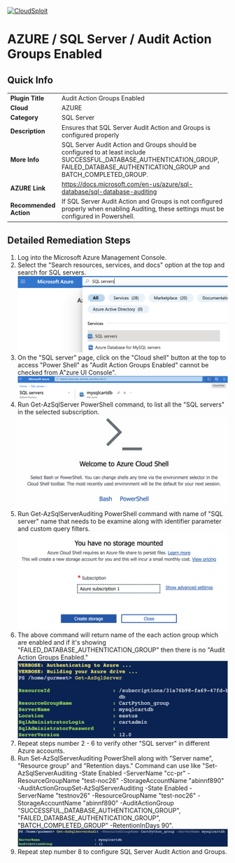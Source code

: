 [![CloudSploit](https://cloudsploit.com/img/logo-new-big-text-100.png "CloudSploit")](https://cloudsploit.com)

# AZURE / SQL Server / Audit Action Groups Enabled

## Quick Info

| | |
|-|-|
| **Plugin Title** | Audit Action Groups Enabled |
| **Cloud** | AZURE |
| **Category** | SQL Server |
| **Description** | Ensures that SQL Server Audit Action and Groups is configured properly |
| **More Info** | SQL Server Audit Action and Groups should be configured to at least include SUCCESSFUL_DATABASE_AUTHENTICATION_GROUP, FAILED_DATABASE_AUTHENTICATION_GROUP and BATCH_COMPLETED_GROUP. |
| **AZURE Link** | https://docs.microsoft.com/en-us/azure/sql-database/sql-database-auditing |
| **Recommended Action** | If SQL Server Audit Action and Groups is not configured properly when enabling Auditing, these settings must be configured in Powershell. |

## Detailed Remediation Steps
1. Log into the Microsoft Azure Management Console.
2. Select the "Search resources, services, and docs" option at the top and search for SQL servers. </br> <img src="/resources/azure/sqlserver/audit-action-groups-enabled/step2.png"/>
3. On the "SQL server" page, click on the "Cloud shell" button at the top to access "Power Shell" as "Audit Action Groups Enabled" cannot be checked from A"zure UI Console".</br> <img src="/resources/azure/sqlserver/audit-action-groups-enabled/step3.png"/>
4. Run Get-AzSqlServer PowerShell command, to list all the "SQL servers" in the selected subscription.</br> <img src="/resources/azure/sqlserver/audit-action-groups-enabled/step4.png"/>
5. Run Get-AzSqlServerAuditing PowerShell command with name of "SQL server" name that needs to be examine along with identifier parameter and custom query filters.</br> <img src="/resources/azure/sqlserver/audit-action-groups-enabled/step5.png"/>
6. The above command will return name of the each action group which are enabled and if it's showing "FAILED_DATABASE_AUTHENTICATION_GROUP" then there is no "Audit Action Groups Enabled."<br> <img src="/resources/azure/sqlserver/audit-action-groups-enabled/step6.png"/>
7. Repeat steps number 2 - 6 to verify other "SQL server" in different Azure accounts.</br> 
8. Run Set-AzSqlServerAuditing PowerShell along with "Server name", "Resource group" and "Retention days." Command can use like "Set-AzSqlServerAuditing -State Enabled -ServerName "cc-pr" -ResourceGroupName "test-noc26" -StorageAccountName "abinnf890" -AuditActionGroupSet-AzSqlServerAuditing -State Enabled -ServerName "testnov26" -ResourceGroupName "test-noc26" -StorageAccountName "abinnf890" -AuditActionGroup "SUCCESSFUL_DATABASE_AUTHENTICATION_GROUP", "FAILED_DATABASE_AUTHENTICATION_GROUP", "BATCH_COMPLETED_GROUP" -RetentionInDays 90". </br> <img src="/resources/azure/sqlserver/audit-action-groups-enabled/step8.png"/>
9. Repeat step number 8 to configure SQL Server Audit Action and Groups.</br>
